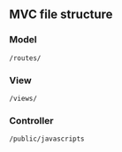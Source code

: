 ## MVC file structure

### Model
`/routes/`

### View

`/views/`

### Controller

`/public/javascripts`


